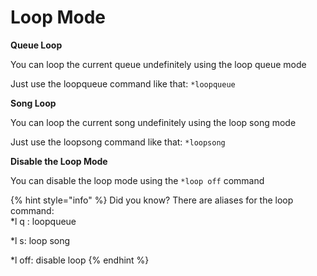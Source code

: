 # Loop Mode

**Queue Loop**

You can loop the current queue undefinitely using the loop queue mode

Just use the loopqueue command like that: `*loopqueue`



**Song Loop**

You can loop the current song undefinitely using the loop song mode

Just use the loopsong command like that: `*loopsong` &#x20;



**Disable the Loop Mode**

You can disable the loop mode using the `*loop off` command

{% hint style="info" %}
Did you know? There are aliases for the loop command:\
\*l q : loopqueue

\*l s: loop song

\*l off: disable loop
{% endhint %}
